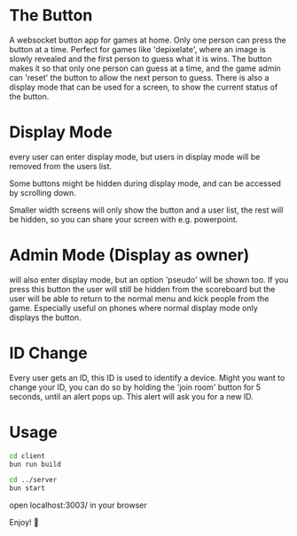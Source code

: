 # The Button
A websocket button app for games at home. Only one person can press the button at a time. Perfect for games like 'depixelate', where an image is slowly revealed and the first person to guess what it is wins. The button makes it so that only one person can guess at a time, and the game admin can 'reset' the button to allow the next person to guess. There is also a display mode that can be used for a screen, to show the current status of the button.

# Display Mode
every user can enter display mode, but users in display mode will be removed from the users list.

Some buttons might be hidden during display mode, and can be accessed by scrolling down.

Smaller width screens will only show the button and a user list, the rest will be hidden, so you can share your screen with e.g. powerpoint.

# Admin Mode (Display as owner)
will also enter display mode, but an option 'pseudo' will be shown too. If you press this button the user will still be hidden from the scoreboard but the user will be able to return to the normal menu and kick people from the game. Especially useful on phones where normal display mode only displays the button.

# ID Change
Every user gets an ID, this ID is used to identify a device. Might you want to change your ID, you can do so by holding the 'join room' button for 5 seconds, until an alert pops up. This alert will ask you for a new ID.

# Usage
```bash
cd client
bun run build

cd ../server
bun start
```

open localhost:3003/ in your browser

Enjoy! 🎉